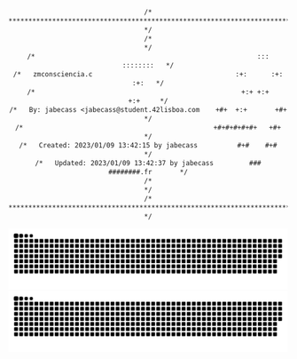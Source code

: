 <div align="center">

```
/* ************************************************************************** */
/*                                                                            */
/*                                                        :::      ::::::::   */
/*   zmconsciencia.c                                    :+:      :+:    :+:   */
/*                                                    +:+ +:+         +:+     */
/*   By: jabecass <jabecass@student.42lisboa.com    +#+  +:+       +#+        */
/*                                                +#+#+#+#+#+   +#+           */
/*   Created: 2023/01/09 13:42:15 by jabecass          #+#    #+#             */
/*   Updated: 2023/01/09 13:42:37 by jabecass         ###   ########.fr       */
/*                                                                            */
/* ************************************************************************** */

``` 
![GitHub Snake Light](https://github.com/diogo-crcoelho/diogo-crcoelho/blob/output/github-contribution-grid-snake.svg#gh-light-mode-only)
![GitHub Snake dark](https://github.com/diogo-crcoelho/diogo-crcoelho/blob/output/github-contribution-grid-snake-dark.svg#gh-dark-mode-only)  


